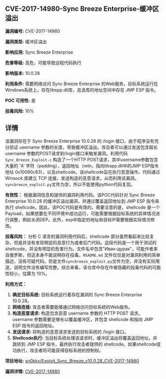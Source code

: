 ## CVE-2017-14980-Sync Breeze Enterprise-缓冲区溢出

**漏洞编号:** CVE-2017-14980

**漏洞类型:** 缓冲区溢出

**影响应用:** Sync Breeze Enterprise

**危害等级:** 高危，可能导致远程代码执行

**影响版本:** 10.0.28

**利用条件:** 需要网络访问 Sync Breeze Enterprise 的Web服务，目标系统运行在Windows系统上，存在libspp.dll库，且该库的地址空间中存在 JMP ESP 指令。

**POC 可用性:** 是

**投毒风险:** 10%

## 详情

该漏洞存在于 Sync Breeze Enterprise 10.0.28 的 /login 接口，由于程序没有充分验证 username 参数的长度，导致缓冲区溢出。攻击者可以通过发送包含超长 username 参数的POST请求到/login接口来触发漏洞。利用代码 `Sync_Breeze_Exploit.c`  构造了一个HTTP POST请求，其中username参数包含大量的 'A' 字符（padding）、返回地址（retn，指向libspp.dll中的JMP ESP指令地址 0x10090c83），以及shellcode。该shellcode旨在执行恶意操作。代码通过 Winsock 库建立 TCP 连接，发送构造的恶意请求，从而利用该漏洞。`syncbreeze_exploit.py`文件为空，所以不能使用python代码复现。

**有效性：** 根据漏洞信息和提供的漏洞利用代码，该POC代码针对 Sync Breeze Enterprise 10.0.28 的缓冲区溢出漏洞，并通过覆盖返回地址到 JMP ESP 指令来执行 shellcode，因此，该POC代码是有效的。需要注意的是，shellcode 是一个 Payload，如果想要在不同环境中成功运行，可能需要根据目标系统的具体情况进行调整，例如关闭DEP。此外，exp中指定的地址和目标IP需要根据实际情况修改。

**投毒风险：** 分析 C 语言的漏洞利用代码后，shellcode 部分虽然看起来比较复杂，但是并没有发现明显的恶意行为或者后门代码。这段代码是一个用于测试的shellcode，并没有明显的危害行为。文件名中包含"Иван-дурак"，可能作者来自俄罗斯，但这本身不能说明存在投毒。`README.md` 文件仅仅是对漏洞利用的简单描述，没有可疑代码。但是文件`syncbreeze_exploit.py`文件为空，并没有实际用途，说明文件没有编写完整。综合来看，该仓库中存在作者隐藏的投毒代码的可能性较小，估算为 10%。

**利用方式：** 
1.  **确定目标系统:** 目标系统运行着存在漏洞的 Sync Breeze Enterprise 10.0.28。
2.  **网络连接:** 攻击者需要能够通过网络访问目标系统的Web服务。
3.  **构造恶意请求:**  构造包含恶意 username 参数的 HTTP POST 请求。username 参数需要足够长以覆盖缓冲区，并包含 shellcode 和指向 JMP ESP 指令的返回地址。
4.  **发送请求:**  将构造的恶意请求发送到目标系统的 /login 接口。
5.  **Shellcode执行:**  当目标系统处理该请求时，缓冲区溢出将覆盖返回地址，并跳转到 JMP ESP 指令，最终执行攻击者提供的 shellcode。如果shellcode成功执行，攻击者将可能获得目标系统的控制权。

**项目地址:** [xn0kkx/Exploit_Sync_Breeze_v10.0.28_CVE-2017-14980](https://github.com/xn0kkx/Exploit_Sync_Breeze_v10.0.28_CVE-2017-14980)

**漏洞详情:** [CVE-2017-14980](https://nvd.nist.gov/vuln/detail/CVE-2017-14980)